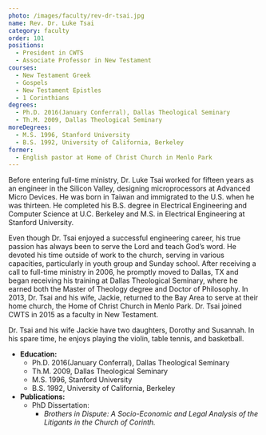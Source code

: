 ```yaml
---
photo: /images/faculty/rev-dr-tsai.jpg
name: Rev. Dr. Luke Tsai
category: faculty
order: 101
positions:
  - President in CWTS
  - Associate Professor in New Testament
courses:
  - New Testament Greek
  - Gospels
  - New Testament Epistles
  - 1 Corinthians
degrees:
  - Ph.D. 2016(January Conferral), Dallas Theological Seminary
  - Th.M. 2009, Dallas Theological Seminary
moreDegrees:
  - M.S. 1996, Stanford University
  - B.S. 1992, University of California, Berkeley
former:
  - English pastor at Home of Christ Church in Menlo Park
---
```


Before entering full-time ministry, Dr. Luke Tsai worked for fifteen years as an engineer in the Silicon Valley, designing microprocessors at Advanced Micro Devices. He was born in Taiwan and immigrated to the U.S. when he was thirteen. He completed his B.S. degree in Electrical Engineering and Computer Science at U.C. Berkeley and M.S. in Electrical Engineering at Stanford University.

Even though Dr. Tsai enjoyed a successful engineering career, his true passion has always been to serve the Lord and teach God’s word. He devoted his time outside of work to the church, serving in various capacities, particularly in youth group and Sunday school. After receiving a call to full-time ministry in 2006, he promptly moved to Dallas, TX and began receiving his training at Dallas Theological Seminary, where he earned both the Master of Theology degree and Doctor of Philosophy. In 2013, Dr. Tsai and his wife, Jackie, returned to the Bay Area to serve at their home church, the Home of Christ Church in Menlo Park. Dr. Tsai joined CWTS in 2015 as a faculty in New Testament.

Dr. Tsai and his wife Jackie have two daughters, Dorothy and Susannah. In his spare time, he enjoys playing the violin, table tennis, and basketball.

- **Education:**
  - Ph.D. 2016(January Conferral), Dallas Theological Seminary
  - Th.M. 2009, Dallas Theological Seminary
  - M.S. 1996, Stanford University
  - B.S. 1992, University of California, Berkeley
- **Publications:**
  - PhD Dissertation:
    - _Brothers in Dispute: A Socio-Economic and Legal Analysis of the Litigants in the Church of Corinth._

